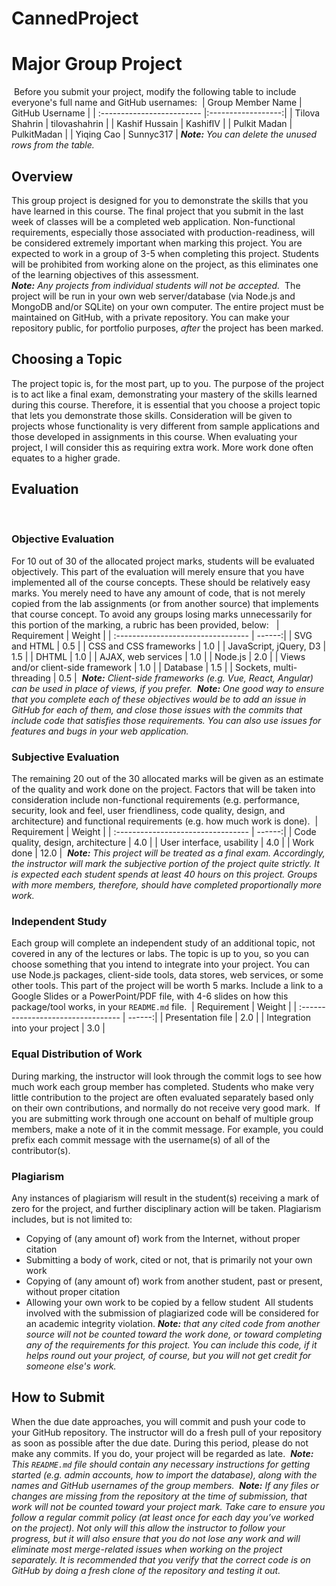 # CannedProject

# Major Group Project
​
Before you submit your project, modify the following table to include everyone's full name and GitHub usernames:
​
| Group Member Name          | GitHub Username    |
| :------------------------- |:------------------:|
| Tilova Shahrin             | tilovashahrin      |
| Kashif Hussain             | KashifIV           |
| Pulkit Madan               | PulkitMadan        |
| Yiqing Cao                 | Sunnyc317 |
​
_**Note:** You can delete the unused rows from the table._
​
## Overview
This group project is designed for you to demonstrate the skills that you have learned in this course.  The final project that you submit in the last week of classes will be a completed web application.  Non-functional requirements, especially those associated with production-readiness, will be considered extremely important when marking this project.  You are expected to work in a group of 3-5 when completing this project.  Students will be prohibited from working alone on the project, as this eliminates one of the learning objectives of this assessment.  
​
_**Note:**  Any projects from individual students will not be accepted._
​
The project will be run in your own web server/database (via Node.js and MongoDB and/or SQLite) on your own computer.  The entire project must be maintained on GitHub, with a private repository.  You can make your repository public, for portfolio purposes, _after_ the project has been marked.
​
## Choosing a Topic
The project topic is, for the most part, up to you.  The purpose of the project is to act like a final exam, demonstrating your mastery of the skills learned during this course.  Therefore, it is essential that you choose a project topic that lets you demonstrate those skills.  Consideration will be given to projects whose functionality is very different from sample applications and those developed in assignments in this course.  When evaluating your project, I will consider this as requiring extra work.  More work done often equates to a higher grade.
​
## Evaluation
​
### Objective Evaluation
For 10 out of 30 of the allocated project marks, students will be evaluated objectively.  This part of the evaluation will merely ensure that you have implemented all of the course concepts.  These should be relatively easy marks.  You merely need to have any amount of code, that is not merely copied from the lab assignments (or from another source) that implements that course concept.  To avoid any groups losing marks unnecessarily for this portion of the marking, a rubric has been provided, below:
​
​
| Requirement                        | Weight |
| :--------------------------------- | ------:|
| SVG and HTML                       | 0.5    |
| CSS and CSS frameworks             | 1.0    |
| JavaScript, jQuery, D3             | 1.5    |
| DHTML                              | 1.0    |
| AJAX, web services                 | 1.0    |
| Node.js                            | 2.0    |
| Views and/or client-side framework | 1.0    |
| Database                           | 1.5    |
| Sockets, multi-threading           | 0.5    |
​
_**Note:**  Client-side frameworks (e.g. Vue, React, Angular) can be used in place of views, if you prefer._
​
_**Note:**  One good way to ensure that you complete each of these objectives would be to add an issue in GitHub for each of them, and close those issues with the commits that include code that satisfies those requirements.  You can also use issues for features and bugs in your web application._
​
### Subjective Evaluation
The remaining 20 out of the 30 allocated marks will be given as an estimate of the quality and work done on the project.  Factors that will be taken into consideration include non-functional requirements (e.g. performance, security, look and feel, user friendliness, code quality, design, and architecture) and functional requirements (e.g. how much work is done).
​
| Requirement                        | Weight |
| :--------------------------------- | ------:|
| Code quality, design, architecture |  4.0   |
| User interface, usability          |  4.0   |
| Work done                          | 12.0   |
​
_**Note:**  This project will be treated as a final exam.  Accordingly, the instructor will mark the subjective portion of the project quite strictly.  It is expected each student spends at least 40 hours on this project.  Groups with more members, therefore, should have completed proportionally more work._
​
### Independent Study
Each group will complete an independent study of an additional topic, not covered in any of the lectures or labs.  The topic is up to you, so you can choose something that you intend to integrate into your project.  You can use Node.js packages, client-side tools, data stores, web services, or some other tools.  This part of the project will be worth 5 marks.  Include a link to a Google Slides or a PowerPoint/PDF file, with 4-6 slides on how this package/tool works, in your `README.md` file.
​
| Requirement                        | Weight |
| :--------------------------------- | ------:|
| Presentation file                  |  2.0   |
| Integration into your project      |  3.0   |
​
​
### Equal Distribution of Work
During marking, the instructor will look through the commit logs to see how much work each group member has completed.  Students who make very little contribution to the project are often evaluated separately based only on their own contributions, and normally do not receive very good mark.
​
If you are submitting work through one account on behalf of multiple group members, make a note of it in the commit message.  For example, you could prefix each commit message with the username(s) of all of the contributor(s).
​
### Plagiarism
Any instances of plagiarism will result in the student(s) receiving a mark of zero for the project, and further disciplinary action will be taken.  Plagiarism includes, but is not limited to:
- Copying of (any amount of) work from the Internet, without proper citation
- Submitting a body of work, cited or not, that is primarily not your own work
- Copying of (any amount of) work from another student, past or present, without proper citation
- Allowing your own work to be copied by a fellow student
​
All students involved with the submission of plagiarized code will be considered for an academic integrity violation.
​
_**Note:** that any cited code from another source will not be counted toward the work done, or toward completing any of the requirements for this project.  You can include this code, if it helps round out your project, of course, but you will not get credit for someone else's work._
​
## How to Submit
When the due date approaches, you will commit and push your code to your GitHub repository.  The instructor will do a fresh pull of your repository as soon as possible after the due date.  During this period, please do not make any commits.  If you do, your project will be regarded as late.
​
_**Note:**  This `README.md` file should contain any necessary instructions for getting started (e.g. admin accounts, how to import the database), along with the names and GitHub usernames of the group members._
​
_**Note:**  If any files or changes are missing from the repository at the time of submission, that work will not be counted toward your project mark.  Take care to ensure you follow a regular commit policy (at least once for each day you’ve worked on the project).  Not only will this allow the instructor to follow your progress, but it will also ensure that you do not lose any work and will eliminate most merge-related issues when working on the project separately.  It is recommended that you verify that the correct code is on GitHub by doing a fresh clone of the repository and testing it out._

